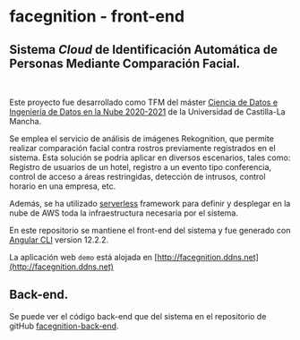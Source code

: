 # facegnition - front-end

## **Sistema _Cloud_ de Identificación Automática de Personas Mediante Comparación Facial.**

<br/>

Este proyecto fue desarrollado como TFM del máster [Ciencia de Datos e Ingeniería de Datos en la Nube 2020-2021](http://www.cidaen.es/) de la Universidad de Castilla-La Mancha.

Se emplea el servicio de análisis de imágenes Rekognition, que permite realizar comparación facial contra rostros previamente registrados en el sistema.  Esta solución se podría aplicar en diversos escenarios, tales como: Registro de usuarios de un hotel, registro a un evento tipo conferencia, control de acceso a áreas restringidas, detección de intrusos, control horario en una empresa, etc.

Además, se ha utilizado [serverless](https://serverless.com/) framework para definir y desplegar en la nube de AWS toda la infraestructura necesaria por el sistema. 

En este repositorio se mantiene el front-end del sistema y fue generado con [Angular CLI](https://github.com/angular/angular-cli) version 12.2.2.

La aplicación web `demo` está alojada en [http://facegnition.ddns.net](http://facegnition.ddns.net)

## Back-end.

Se puede ver el código back-end que del sistema en el repositorio de gitHub [facegnition-back-end](https://github.com/atomWeb/facegnition-back-end).
